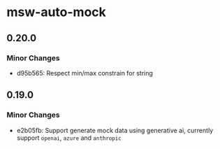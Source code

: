 # msw-auto-mock

## 0.20.0

### Minor Changes

- d95b565: Respect min/max constrain for string

## 0.19.0

### Minor Changes

- e2b05fb: Support generate mock data using generative ai, currently support `openai`, `azure` and `anthropic`
